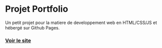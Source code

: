 # Projet Portfolio

Un petit projet pour la matiere de developpement web en HTML/CSS/JS et hébergé sur Github Pages.
### [Voir le site](https://hazemkaroui.github.io/portfolio-web/)